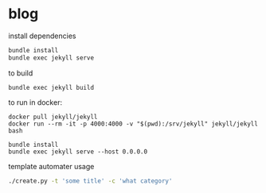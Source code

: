 # blog
install dependencies
```bash
bundle install
bundle exec jekyll serve
```
to build
```
bundle exec jekyll build
```
to run in docker:
```
docker pull jekyll/jekyll
docker run --rm -it -p 4000:4000 -v "$(pwd):/srv/jekyll" jekyll/jekyll bash

bundle install
bundle exec jekyll serve --host 0.0.0.0
```

template automater usage
```bash
./create.py -t 'some title' -c 'what category'
```
